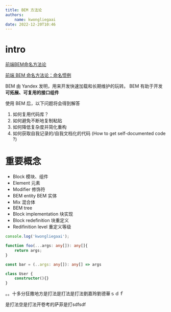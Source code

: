 ```yaml
---
title: BEM 方法论
authors:
	name: kwongliegaai
date: 2022-12-20T10:46
---
```


# intro

[前端BEM命名方法论](https://www.jianshu.com/p/aa51cd46804c)

[前端 BEM 命名方法论：命名惯例](https://www.jianshu.com/p/04e220366078)

BEM 由 Yandex 发明，用来开发快速加载和长期维护的玩转。 BEM 有助于开发**可拓展、可复用的接口组件**

使用 BEM 后，以下问题将会得到解答

1. 如何复用代码库？
2. 如何避免不断地复制粘贴
3. 如何降低复杂度并简化重构
4. 如何获取自我记录的/自我文档化的代码 (How to get self-documented code ?)

# 重要概念

- Block 模块、组件
- Element 元素
- Modifier 修饰符
- BEM entity BEM 实体
- Mix 混合体
- BEM tree
- Block implementation 块实现
- Block redefinition 块重定义
- Redifinition level 重定义等级

```ts
console.log('kwongliegaai');

function foo(...args: any[]): any[]{
	return args;
}

const bar = (..args: any[]): any[] => args

class User {
	constructor(){}
}
```


。。十多分狂撒地方是打法是打法是打法劉嘉玲劉德華ｓｄｆ　


是打法空是打法开卷考的萨菲是打sdfsdf